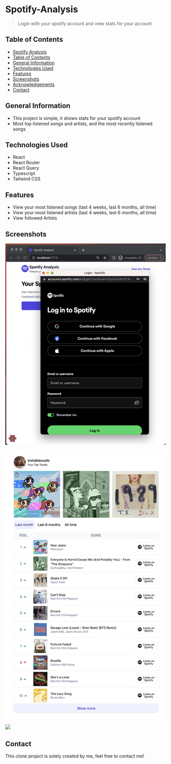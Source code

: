 # Spotify-Analysis
> Login with your spotify account and view stats for your account

## Table of Contents

- [Spotify Analysis](#Spotify-Analysis)
- [Table of Contents](#table-of-contents)
- [General Information](#general-information)
- [Technologies Used](#technologies-used)
- [Features](#features)
- [Screenshots](#Screenshots)
- [Acknowledgements](#acknowledgements)
- [Contact](#contact)

## General Information

- This project is simple, it shows stats for your spotify account
- Most top listened songs and artists, and the most recently listened songs

## Technologies Used

- React
- React Router
- React Query
- Typescript
- Tailwind CSS

## Features

- View your most listened songs (last 4 weeks, last 6 months, all time)
- View your most listened artists (last 4 weeks, last 6 months, all time)
- View followed Artists

## Screenshots

<!-- ![Example screenshot](./img/screenshot.png) -->

<!-- If you have screenshots you'd like to share, include them here. -->
<p>
    <img src="./readme/Screenshot 2023-08-12 at 12.14.22 AM.png"  />
</p>
<p>
    <img src="./readme/Screenshot 2023-08-12 at 12.14.55 AM.png"  />
</p>
<p>
    <img src="./readme/Screenshot 2023-08-12 at 12.17.34 AM.png"  />
</p>

<!--## Setup-->
<!--What are the project requirements/dependencies? Where are they listed? A requirements.txt or a Pipfile.lock file perhaps? Where is it located?-->

<!--Proceed to describe how to install / setup one's local environment / get started with the project.-->

<!--## Usage-->
<!--How does one go about using it?-->
<!--Provide various use cases and code examples here.-->

<!--`write-your-code-here`-->

<!--## Project Status-->
<!--Project is: _in progress_ / _complete_ / _no longer being worked on_. If you are no longer working on it, provide reasons why.-->

<!--## Room for Improvement-->
<!--Include areas you believe need improvement / could be improved. Also add TODOs for future development.-->

<!--Room for improvement:-->
<!--- Improvement to be done 1-->
<!--- Improvement to be done 2-->

<!--To do:-->
<!--- Feature to be added 1-->
<!--- Feature to be added 2-->


## Contact

This clone project is solely created by me, feel free to contact me!

<!-- Optional -->
<!-- ## License -->
<!-- This project is open source and available under the [... License](). -->

<!-- You don't have to include all sections - just the one's relevant to your project -->
